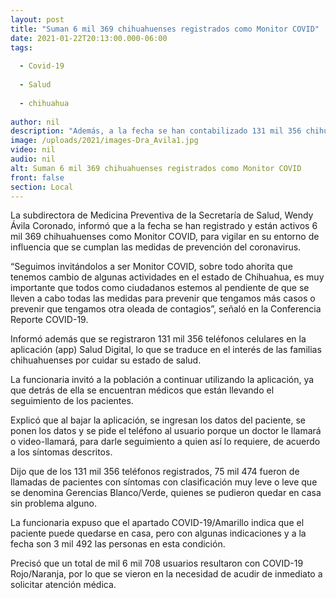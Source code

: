 ```yaml
---
layout: post
title: "Suman 6 mil 369 chihuahuenses registrados como Monitor COVID"
date: 2021-01-22T20:13:00.000-06:00
tags:
  
  - Covid-19
  
  - Salud
  
  - chihuahua
  
author: nil
description: "Además, a la fecha se han contabilizado 131 mil 356 chihuahuenses que a través de la app Salud Digital reciben asesoría o atención médica "
image: /uploads/2021/images-Dra_Avila1.jpg
video: nil
audio: nil
alt: Suman 6 mil 369 chihuahuenses registrados como Monitor COVID
front: false
section: Local
---
```


La subdirectora de Medicina Preventiva de la Secretaría de Salud, Wendy Ávila Coronado, informó que a la fecha se han registrado y están activos 6 mil 369 chihuahuenses como Monitor COVID, para vigilar en su entorno de influencia que se cumplan las medidas de prevención del coronavirus.

“Seguimos invitándolos a ser Monitor COVID, sobre todo ahorita que tenemos cambio de algunas actividades en el estado de Chihuahua, es muy importante que todos como ciudadanos estemos al pendiente de que se lleven a cabo todas las medidas para prevenir que tengamos más casos o prevenir que tengamos otra oleada de contagios”, señaló en la Conferencia Reporte COVID-19.

Informó además que se registraron 131 mil 356 teléfonos celulares en la aplicación (app) Salud Digital, lo que se traduce en el interés de las familias chihuahuenses por cuidar su estado de salud.

La funcionaria invitó a la población a continuar  utilizando la aplicación, ya que detrás de ella se encuentran médicos que están llevando el seguimiento de los pacientes.

Explicó que al bajar la aplicación, se ingresan los datos del paciente, se ponen los datos y se pide el teléfono al usuario porque un doctor le llamará o video-llamará, para darle seguimiento a quien así lo requiere, de acuerdo a los síntomas descritos.

Dijo que de los 131 mil 356 teléfonos registrados, 75 mil 474 fueron de llamadas de pacientes con síntomas con clasificación muy leve o leve que se denomina Gerencias Blanco/Verde, quienes se pudieron quedar en casa sin problema alguno.

La funcionaria expuso que el apartado COVID-19/Amarillo indica que el paciente puede quedarse en casa, pero con algunas indicaciones y a la fecha son 3 mil 492 las personas en esta condición.

Precisó que un total de mil 6 mil 708 usuarios resultaron con COVID-19 Rojo/Naranja, por lo que se vieron en la necesidad de acudir de inmediato a solicitar atención médica.